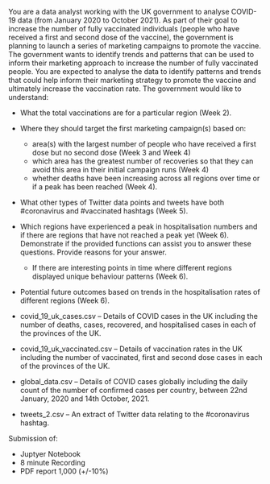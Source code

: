 You are a data analyst working with the UK government to analyse COVID-19 data (from January 2020 to October 2021). As part of their goal to increase the number of fully vaccinated individuals (people who have received a first and second dose of the vaccine), the government is planning to launch a series of marketing campaigns to promote the vaccine. The government wants to identify trends and patterns that can be used to inform their marketing approach to increase the number of fully vaccinated people.
You are expected to analyse the data to identify patterns and trends that could help inform their marketing strategy to promote the vaccine and ultimately increase the vaccination rate. The government would like to understand:
- What the total vaccinations are for a particular region (Week 2).
- Where they should target the first marketing campaign(s) based on:
  - area(s) with the largest number of people who have received a first dose but no second dose (Week 3 and Week 4)
  - which area has the greatest number of recoveries so that they can avoid this area in their initial campaign runs (Week 4)
  - whether deaths have been increasing across all regions over time or if a peak has been reached (Week 4).
- What other types of Twitter data points and tweets have both #coronavirus and #vaccinated hashtags (Week 5).
- Which regions have experienced a peak in hospitalisation numbers and if there are regions that have not reached a peak yet (Week 6). Demonstrate if the provided functions can assist you to answer these questions. Provide reasons for your answer.
  - If there are interesting points in time where different regions displayed unique behaviour patterns (Week 6). 
- Potential future outcomes based on trends in the hospitalisation rates of different regions (Week 6).

- covid_19_uk_cases.csv – Details of COVID cases in the UK including the number of deaths, cases, recovered, and hospitalised cases in each of the provinces of the UK.
- covid_19_uk_vaccinated.csv – Details of vaccination rates in the UK including the number of vaccinated, first and second dose cases in each of the provinces of the UK.
- global_data.csv – Details of COVID cases globally including the daily count of the number of confirmed cases per country, between 22nd January, 2020 and 14th October, 2021.
- tweets_2.csv – An extract of Twitter data relating to the #coronavirus hashtag.

Submission of:
- Juptyer Notebook
- 8 minute Recording
- PDF report 1,000 (+/-10%)
